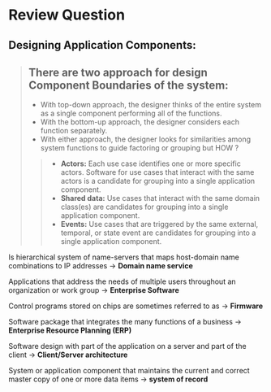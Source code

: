 # Review Question
## Designing Application Components:
> ## There are two approach for design Component Boundaries of the system:
> - With top-down approach, the designer thinks of the entire system as a single component performing all of the functions.
> - With the bottom-up approach, the designer considers each function separately.
> - With either approach, the designer looks for similarities among system functions to guide factoring or grouping but HOW ?
> > - **Actors:** Each use case identifies one or more specific actors. Software for use cases that interact with the same actors is a candidate for grouping into a single application component.
> > - **Shared data:** Use cases that interact with the same domain class(es) are candidates for grouping into a single application component.
> > - **Events:** Use cases that are triggered by the same external, temporal, or state event are candidates for grouping into a single application component.

Is hierarchical system of name-servers that maps host-domain name combinations to IP addresses → **Domain name service**

Applications that address the needs of multiple users throughout an organization or work group → **Enterprise Software**

Control programs stored on chips are sometimes referred to as → **Firmware**

Software package that integrates the many functions of a business → **Enterprise Resource Planning (ERP)**

Software design with part of the application on a server and part of the client → **Client/Server architecture**

System or application component that maintains the current and correct master copy of one or more data items → **system of record**
